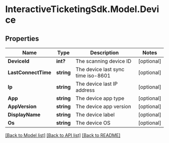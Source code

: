 # InteractiveTicketingSdk.Model.Device
## Properties

Name | Type | Description | Notes
------------ | ------------- | ------------- | -------------
**DeviceId** | **int?** | The scanning device ID | [optional] 
**LastConnectTime** | **string** | The device last sync time iso-8601 | [optional] 
**Ip** | **string** | The device last IP address | [optional] 
**App** | **string** | The device app type | [optional] 
**AppVersion** | **string** | The device app version | [optional] 
**DisplayName** | **string** | The device label | [optional] 
**Os** | **string** | The device OS | [optional] 

[[Back to Model list]](../README.md#documentation-for-models) [[Back to API list]](../README.md#documentation-for-api-endpoints) [[Back to README]](../README.md)

